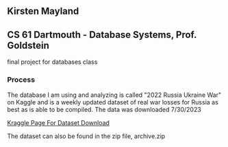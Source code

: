## Kirsten Mayland
## CS 61 Dartmouth - Database Systems, Prof. Goldstein
final project for databases class

### Process
The database I am using and analyzing is called "2022 Russia Ukraine War" on Kaggle and is a weekly updated dataset of real war losses for Russia as best as is able to be compiled. The data was downloaded 7/30/2023

[Kraggle Page For Dataset Download](https://www.kaggle.com/datasets/piterfm/2022-ukraine-russian-war?select=russia_losses_equipment_correction.csv)

The dataset can also be found in the zip file, archive.zip
